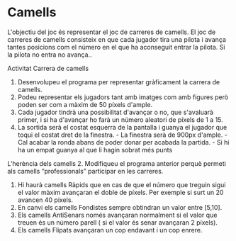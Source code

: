 # Camells
L'objectiu del joc és representar el joc de carreres de camells. El joc de carreres de camells consisteix en que cada jugador tira una pilota i avança tantes posicions com el número en el que ha aconseguit entrar la pilota. Si la pilota no entra no avança..

Activitat
Carrera de camells
1. Desenvolupeu el programa per representar gràficament la carrera de camells.
  1. Podeu representar els jugadors tant amb imatges com amb figures però poden ser com a màxim de 50 píxels d'ample.
  2. Cada jugador tindrà una possibilitat d'avançar o no, que s'avaluarà primer, i si ha d'avançar ho farà un número aleatori de píxels de 1 a 15.
  3. La sortida serà el costat esquerra de la pantalla i guanya el jugador que toqui el costat dret de la finestra.
    - La finestra serà de 900px d'ample.
    - Cal acabar la ronda abans de poder donar per acabada la partida.
    - Si hi ha un empat guanya al que li hagin sobrat més punts

L’herència dels camells
2. Modifiqueu el programa anterior perquè permeti als camells “professionals” participar en les carreres.
  1. Hi haurà camells Ràpids que en cas de que el número que treguin sigui el valor màxim avançaran el doble de píxels. Per exemple si surt un 20 avancen 40 pixels.
  2. En canvi els camells Fondistes sempre obtindran un valor entre [5,10].
  3. Els camells AntiSenars només avançaran normalment si el valor que treuen és un número parell ( si el valor és senar avançaran 2 píxels).
  4. Els camells Flipats avançaran un cop endavant i un cop enrere.
